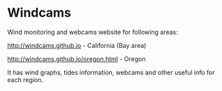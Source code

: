 # Windcams
Wind monitoring and webcams website for following areas:

http://windcams.github.io - California (Bay area)

http://windcams.github.io/oregon.html - Oregon

It has wind graphs, tides information, webcams and other useful info for each region.
